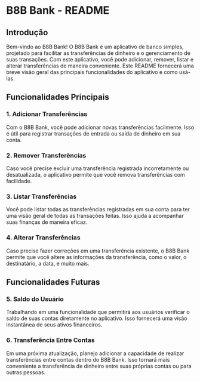 # B8B Bank - README

## Introdução

Bem-vindo ao B8B Bank! O B8B Bank é um aplicativo de banco simples, projetado para facilitar as transferências de dinheiro e o gerenciamento de suas transações. Com este aplicativo, você pode adicionar, remover, listar e alterar transferências de maneira conveniente. Este README fornecerá uma breve visão geral das principais funcionalidades do aplicativo e como usá-las.

## Funcionalidades Principais

### 1. Adicionar Transferências

Com o B8B Bank, você pode adicionar novas transferências facilmente. Isso é útil para registrar transações de entrada ou saída de dinheiro em sua conta.

### 2. Remover Transferências

Caso você precise excluir uma transferência registrada incorretamente ou desatualizada, o aplicativo permite que você remova transferências com facilidade.

### 3. Listar Transferências

Você pode listar todas as transferências registradas em sua conta para ter uma visão geral de todas as transações feitas. Isso ajuda a acompanhar suas finanças de maneira eficaz.

### 4. Alterar Transferências

Caso precise fazer correções em uma transferência existente, o B8B Bank permite que você altere as informações da transferência, como o valor, o destinatário, a data, e muito mais.

## Funcionalidades Futuras

### 5. Saldo do Usuário

Trabalhando em uma funcionalidade que permitirá aos usuários verificar o saldo de suas contas diretamente no aplicativo. Isso fornecerá uma visão instantânea de seus ativos financeiros.

### 6. Transferência Entre Contas

Em uma próxima atualização, planejo adicionar a capacidade de realizar transferências entre contas dentro do B8B Bank. Isso tornará mais conveniente a transferência de dinheiro entre suas próprias contas ou para outras pessoas.
